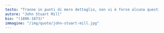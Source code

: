 ```yaml
---
testo: "Tranne in punti di mero dettaglio, non vi è forse alcuna questione pratica, anche tra quelle che maggiormente presentino i caratteri di questioni puramente teoriche, che ammetta di essere risolta soltanto in base a premesse economiche"
autore: "John Stuart Mill"
bio: "(1806-1873)"
immagine: "/img/quote/john-stuart-mill.jpg"
---
```

